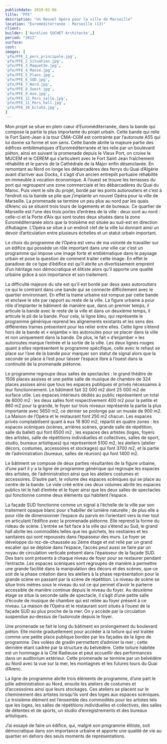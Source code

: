 ```yaml
---
publishdate: 2019-02-06
title: "PFE"
description: "Un Nouvel Opéra pour la ville de Marseille"
location: "Euroméditerranée - Marseille (13)"
client:
builder: ['Aurélien SUCHET Architecte',]
period: "2012"
surface:
cost:
images: [
'pfe/PFE_1_pers_principale.jpg',
'pfe/PFE_2_Situation.jpg',
'pfe/PFE_3_Maquet3e.jpg',
'pfe/PFE_4_Masse.jpg',
'pfe/PFE_5_Plans.jpg',
'pfe/PFE_6_SUD.jpg',
'pfe/PFE_7_Nord.jpg',
'pfe/PFE_8_Ouest.jpg',
'pfe/PFE_9_Axo.jpg',
'pfe/PFE_12_Pers_salle.jpg',
'pfe/PFE_11_Pers_hall.jpg',
'pfe/PFE_10_Eclaté.jpg',
]
---
```

Mon projet se situe en plein cœur d’Euroméditerranée, dans la bande qui compose la partie la plus importante du projet urbain. Cette bande qui relie le Fort Saint-Jean à la tour CMA-CGM est contrainte par l’autoroute A55 qui lui donne sa forme et son sens. Cette bande abrite la majeure partie des édifices emblématiques d’Euroméditerranée et les relie par un boulevard piéton, ainsi en suivant la promenade depuis le Vieux Port, on croise le MUCEM et le CEREM qui s’articulent avec le Fort Saint Jean fraîchement réhabilité et le parvis de la Cathédrale de la Major enfin désenclavée. En remontant au Nord on longe les débarcadères des ferrys du Quai d’Algérie avant d’arriver aux Docks, il s’agit d’un ancien entrepôt portuaire réhabilité en immeuble à vocation économique. A l’ouest se trouve les terrasses du port qui regroupent une zone commerciale et les débarcadères du Quai du Maroc. Puis vient le site du projet, bordé par les ponts autoroutiers et c’est à l’endroit où la bande se plie que j’implante un nouvel Opéra pour la ville de Marseille. La promenade se termine un peu plus au nord par les quais d’Arenc où se situent trois tours de logements et de bureaux. Ce quartier de Marseille est l’une des trois portes d’entrées de la ville : deux sont au nord : celle-ci et la Porte d’Aix qui sont toutes deux situées dans la zone Euroméditerranée alors que la troisième est située au sud-est en direction d’Aubagne. L’Opéra se situe à un endroit clef de la ville lui donnant ainsi un devoir d’articulation entre plusieurs échelles et un statut urbain important.

Le choix du programme de l’Opéra est venu de ma volonté de travailler sur un édifice qui possède un rôle important dans une ville car c’est un programme qui impose une image forte et emblématique dans le paysage urbain et pose la question de comment traiter cette image. En effet le paradoxe de ce type d’édifice est qu’il abrite un divertissement empreint d’un héritage non démocratique et élitiste alors qu’il apporte une qualité urbaine grâce à son importance et son traitement.

La difficulté majeure du site est qu’il est bordé par deux axes autoroutiers ce qui le contraint dans une bande qui se connecte difficilement avec le quartier environnant. En effet la trame urbaine est rompue par cette bande et enclave le site par rapport au reste de la ville. La figure urbaine a pour rôle d’implanter le bâtiment de manière que, dans un premier temps, il articule la bande avec le reste de la ville et dans un deuxième temps, il articule le pli de la bande. Pour cela, la ligne bleu, qui représente le programme générique reprend les alignements existants et les sens des différentes trames présentent pour les relier entre elles. Cette ligne s’étend hors de la bande et « enjambe » les autoroutes pour se placer dans la ville et non uniquement dans la bande. De plus, le fait « d’enjamber » les autoroutes marque l’entrée et la sortie de la ville. Les deux lignes rouges quant à elles représentent le programme spécifique, celle avec le rehaut se place sur l’axe de la bande pour marquer son statut de signal alors que la seconde se place à l’est pour laisser l’espace libre à l’ouest dans la continuité de la promenade piétonne.

Le programme regroupe deux salles de spectacles : le grand théâtre de 1506 places assises et une petite salle de musique de chambre de 324 places assises ainsi que tous les espaces publiques et privés nécessaires à leur fonctionnement. Le bâtiment fait 32 000 m2 dont 25 000 m2 de surface utile. Les espaces intérieurs dédiés au public représentent un total de 8000 m2 : les deux salles font respectivement 400 m2 pour la petite et 860 m2 pour la grande, le foyer sur trois niveaux représente la partie la plus importante avec 5650 m2, ce dernier se prolonge par un musée de 900 m2. La Maison de l’Opéra et le restaurant font 250 m2 chacun. Les espaces privés comptabilisent quant à eux 16 800 m2, répartit en quatre zones : les espaces scéniques (scènes, arrières scènes, grande salle de répétition, salle du ballet) qui font 6500 m2 , les espaces des artistes (loges, foyers des artistes, salle de répétitions individuelles et collectives, salles de sport, studio, bureaux artistiques) qui représentent 5100 m2, les ateliers (atelier décors, costumes, accessoires et stockages) qui font 3700 m2, et la partie de l’administration (bureaux, salles de réunion) qui font 1400 m2.

Le bâtiment se compose de deux parties résultantes de la figure urbaine, d’une part il y a la ligne de programme générique qui regroupe les espaces des artistes, de l’administration ainsi que les ateliers costumes et accessoires. D’autre part, le volume des espaces scéniques qui se place au centre de la bande. Le vide créé entre ces deux volumes abrite les espaces publics tel le hall d’entrée et le foyer ainsi que les deux salles de spectacles qui fonctionne comme deux éléments qui habitent l’espace.

La façade SUD fonctionne comme un signal à l’échelle de la ville par son traitement opaque blanc pour s’habiller de lumière naturelle ; de plus elle a pour rôle de dimensionner l’espace du parvis en l’orientant vers la mer tout en articulant l’édifice avec la promenade piétonne. Elle reprend la forme du rideau de scène.
L’entrée se fait face à la ville qui s’étend au Sud, le grand hall abrite les commodités telles que les guichets, les vestiaires et les sanitaires qui sont repoussés dans l’épaisseur des murs. Le foyer se développe du rez-de-chaussée au 2ème étage et est relié par un grand escalier qui se déploie dans l’espace, l’accès peut aussi se faire par un noyau de circulation verticale présent dans l’épaisseur de la façade SUD.  Des bars sont présents à chaque niveau de foyer pour se restaurer pendant l’entracte.
Les espaces scéniques sont regroupés de manière à permettre une grande facilité dans la manipulation des décors et des scènes, que ce soit de la phase création dans les ateliers à la phase représentation pour la grande scène en passant par la scène de répétition. Le niveau de scène se situe trois mètres sous le niveau du sol ce qui permet d’avoir le parterre accessible de manière continue depuis le niveau du foyer. Au deuxième étage se situe la seconde salle de spectacle, il s’agit d’une petite salle d’écoute de musique de chambre qui est reliée au foyer présent à ce niveau. La maison de l’Opéra et le restaurant sont situés à l’ouest de la façade SUD au plus proche de la mer. On y accède par la circulation suspendue au-dessus de l’autoroute depuis le foyer.

Une promenade se fait le long du bâtiment en prolongement du boulevard piéton. Elle monte graduellement pour accéder à la toiture qui est traitée comme une petite place publique bordée par les façades de la ligne de programme. Des volées de gradin permettent d’admirer la mer ; cette dernière étant cadrée par la structure du belvédère. Cette toiture habitée est un hommage à la Cité Radieuse et peut accueillir des performances dans un auditorium extérieur. Cette promenade se termine par un belvédère au Nord avec la vue sur la mer, les montagnes et les futures tours du Quai d’Arenc.

La ligne de programme abrite trois éléments de programme, d’une part le pôle administration au Nord, ensuite les ateliers de costumes et d’accessoires ainsi que leurs stockages. Ces ateliers se placent sur le cheminement des artistes lorsqu’ils vont des loges aux espaces scéniques. Le troisième élément est l’ensemble des commodités pour les artistes tels que les loges, les salles de répétitions individuelles et collectives, des salles de détentes et de sports, un studio d’enregistrements et des bureaux artistiques.

J’ai essayé de faire un édifice, qui, malgré son programme élitiste, soit démocratique dans son importance urbaine et apporte une qualité de vie au quartier en dehors des seuls moments de représentations.